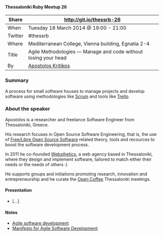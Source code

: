 #### Thessaloniki Ruby Meetup 26

| Share   | http://git.io/thessrb-26                                       |
| ------- | -------------------------------------------------------------- |
| When    | Tuesday 18 March 2014 @ 19:00 - 21:00                          |
| Twitter | #thessrb                                                       |
| Where   | Mediterranean College, Vienna building, Egnatia 2-4            |
| Title   | Agile Methodologies — Manage and code without losing your head |
| By      | [Apostolos Kritikos](https://github.com/akritiko)              |

### Summary

A process for small software houses to manage projects and develop software
using methodologies like [Scrum](http://tinyurl.com/o52xx54) and tools like
[Trello](https://trello.com/).

### About the speaker

Apostolos is a researcher and freelance Software Engineer from Thessaloniki,
Greece.

His research focuses in Open Source Software Engineering, that is, the use of
[Free/Libre Open Source Software](http://tinyurl.com/49hpz7) related theory,
tools and recources to boost the software development process.

In 2011 he co-founded [Websthetics](http://www.websthetics.gr/), a web agency
based in Thessaloniki, where they design and implement software, tailored to
match either their needs or the needs of others :)

He supports groups and initiations promoting research, innovation and
entrepreneurship and he curate the [Open Coffee](http://opencoffee.gr/about/)
Thessaloniki meetings.

#### Presentation

* [...]

#### Notes

* [Agile software development](http://en.wikipedia.org/wiki/Agile_software_development)
* [Manifesto for Agile Software Development](http://agilemanifesto.org/)
